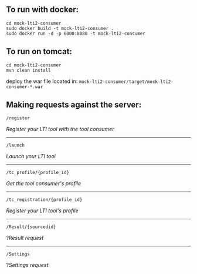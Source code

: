 To run with docker:
----
```
cd mock-lti2-consumer
sudo docker build -t mock-lti2-consumer .
sudo docker run -d -p 6000:8080 -t mock-lti2-consumer
```
To run on tomcat:
----
```
cd mock-lti2-consumer
mvn clean install
```
deploy the war file located in:
`mock-lti2-consumer/target/mock-lti2-consumer-*.war`

Making requests against the server:
----


    /register

*Register your LTI tool with the tool consumer*

----

    /launch
*Launch your LTI tool*

----

    /tc_profile/{profile_id}
*Get the tool consumer's profile*

----

    /tc_registration/{profile_id}
    
*Register your LTI tool's profile*

----
    /Result/{sourcedid}
?*Result request*

----

    /Settings
?*Settings request*
